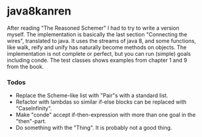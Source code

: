 # java8kanren
After reading "The Reasoned Schemer" I had to try to write a version myself. 
The implementation is basically the last section "Connecting the wires", translated to java. It uses the streams of java 8, and 
some functions, like walk, reify and unify has naturally become methods on objects. The implementation is not complete or perfect, but you can run (simple) goals including conde. The test classes shows examples from chapter 1 and 9 from the book.


### Todos
* Replace the Scheme-like list with "Pair"s with a standard list.
* Refactor with lambdas so similar if-else blocks can be replaced with "CaseInfinity".
* Make "conde" accept if-then-expression with more than one goal in the "then"-part.
* Do something with the "Thing". It is probably not a good thing.
